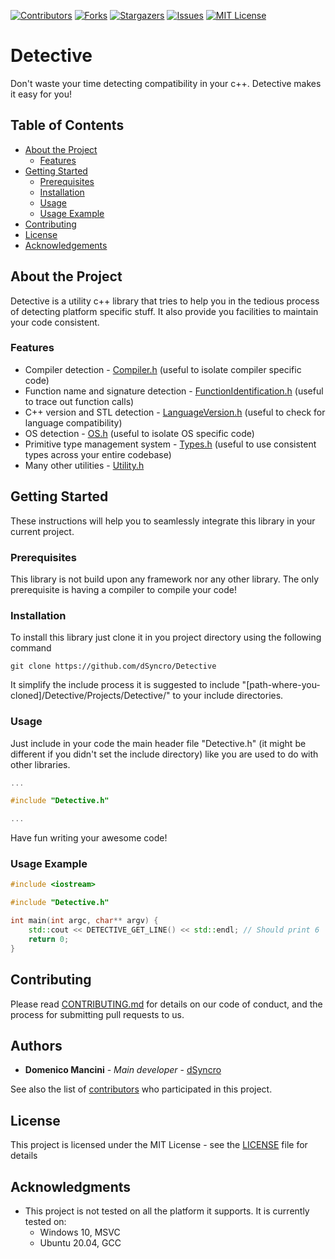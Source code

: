 [![Contributors][contributors-shield]][contributors-url]
[![Forks][forks-shield]][forks-url]
[![Stargazers][stars-shield]][stars-url]
[![Issues][issues-shield]][issues-url]
[![MIT License][license-shield]][license-url]

# Detective

Don't waste your time detecting compatibility in your c++. Detective makes it easy for you!

## Table of Contents

* [About the Project](#about-the-project)
	* [Features](#features)
* [Getting Started](#getting-started)
	* [Prerequisites](#prerequisites)
	* [Installation](#installation)
	* [Usage](#usage)
	* [Usage Example](#usage-example)
* [Contributing](#contributing)
* [License](#license)
* [Acknowledgements](#acknowledgments)

## About the Project

Detective is a utility c++ library that tries to help you in the tedious process of detecting platform specific stuff. It also provide you facilities to maintain your code consistent.

### Features

* Compiler detection - [Compiler.h]() (useful to isolate compiler specific code)
* Function name and signature detection - [FunctionIdentification.h]() (useful to trace out function calls)
* C++ version and STL detection - [LanguageVersion.h]() (useful to check for language compatibility)
* OS detection - [OS.h]() (useful to isolate OS specific code)
* Primitive type management system - [Types.h]() (useful to use consistent types across your entire codebase)
* Many other utilities - [Utility.h]()

## Getting Started

These instructions will help you to seamlessly integrate this library in your current project.

### Prerequisites

This library is not build upon any framework nor any other library. The only prerequisite is having a compiler to compile your code!

### Installation

To install this library just clone it in you project directory using the following command

```
git clone https://github.com/dSyncro/Detective
```

It simplify the include process it is suggested to include "[path-where-you-cloned]/Detective/Projects/Detective/" to your include directories.

### Usage

Just include in your code the main header file "Detective.h" (it might be different if you didn't set the include directory) like you are used to do with other libraries.

```cpp
...

#include "Detective.h"

...
```
Have fun writing your awesome code!

### Usage Example

```cpp
#include <iostream>

#include "Detective.h"

int main(int argc, char** argv) {
	std::cout << DETECTIVE_GET_LINE() << std::endl; // Should print 6
	return 0;
}
```

## Contributing

Please read [CONTRIBUTING.md]() for details on our code of conduct, and the process for submitting pull requests to us.

## Authors

* **Domenico Mancini** - *Main developer* - [dSyncro](https://github.com/dSyncro)

See also the list of [contributors](https://github.com/Detective/contributors) who participated in this project.

## License

This project is licensed under the MIT License - see the [LICENSE][license-url] file for details

## Acknowledgments

* This project is not tested on all the platform it supports. It is currently tested on:
	* Windows 10, MSVC
	* Ubuntu 20.04, GCC

[contributors-shield]: https://img.shields.io/github/contributors/dSyncro/Detective?style=for-the-badge
[contributors-url]: https://github.com/dSyncro/Detective/graphs/contributors
[forks-shield]: https://img.shields.io/github/forks/dSyncro/Detective?style=for-the-badge
[forks-url]: https://github.com/dSyncro/Detective/network/members
[stars-shield]: https://img.shields.io/github/stars/dSyncro/Detective?style=for-the-badge
[stars-url]: https://github.com/dSyncro/Detective/stargazers
[issues-shield]: https://img.shields.io/github/issues/dSyncro/Detective?style=for-the-badge
[issues-url]: https://github.com/dSyncro/Detective/issues
[license-shield]: https://img.shields.io/github/license/dSyncro/Detective?style=for-the-badge
[license-url]: https://github.com/dSyncro/Detective/blob/master/LICENSE
